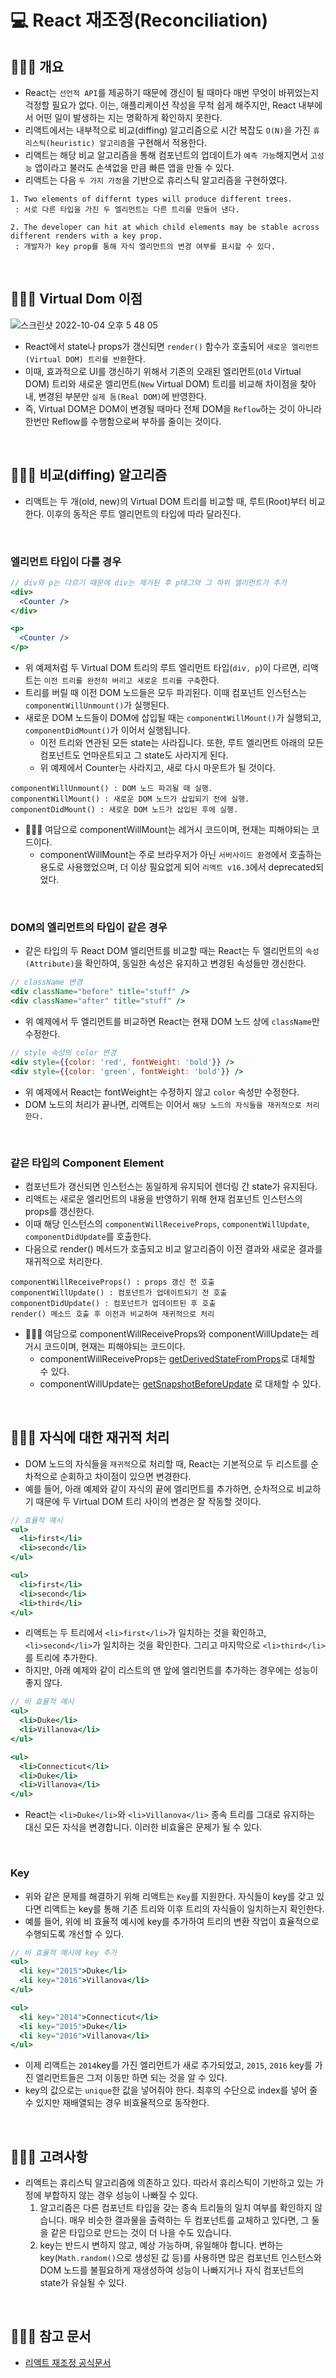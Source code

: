 # 💻 React 재조정(Reconciliation)

## 👨🏻‍💻 개요

- React는 `선언적 API`를 제공하기 때문에 갱신이 될 때마다 매번 무엇이 바뀌었는지 걱정할 필요가 없다. 이는, 애플리케이션 작성을 무척 쉽게 해주지만, React 내부에서 어떤 일이 발생하는 지는 명확하게 확인하지 못한다.
- 리액트에서는 내부적으로 비교(diffing) 알고리즘으로 시간 복잡도 `O(N)`을 가진 `휴리스틱(heuristic) 알고리즘`을 구현해서 적용한다.
- 리액트는 해당 비교 알고리즘을 통해 컴포넌트의 업데이트가 `예측 가능`해지면서 `고성능` 앱이라고 불러도 손색없을 만큼 빠른 앱을 만들 수 있다.
- 리액트는 다음 `두 가지 가정`을 기반으로 휴리스틱 알고리즘을 구현하였다.

```
1. Two elements of differnt types will produce different trees.
 : 서로 다른 타입을 가진 두 엘리먼트는 다른 트리를 만들어 낸다.

2. The developer can hit at which child elements may be stable across different renders with a key prop.
 : 개발자가 key prop를 통해 자식 엘리먼트의 변경 여부를 표시할 수 있다.
```

<br />

## 👨🏻‍💻 Virtual Dom 이점

![스크린샷 2022-10-04 오후 5 48 05](https://user-images.githubusercontent.com/64779472/193776317-a26f780d-c18a-4a49-a1b6-6c425d17fa5c.png)

- React에서 state나 props가 갱신되면 `render()` 함수가 호출되어 `새로운 엘리먼트(Virtual DOM) 트리를 반환`한다.
- 이때, 효과적으로 UI를 갱신하기 위해서 기존의 오래된 엘리먼트(`Old` Virtual DOM) 트리와 새로운 엘리먼트(`New` Virtual DOM) 트리를 비교해 차이점을 찾아내, 변경된 부분만 `실제 돔(Real DOM)`에 반영한다.
- 즉, Virtual DOM은 DOM이 변경될 때마다 전체 DOM을 `Reflow`하는 것이 아니라 한번만 Reflow를 수행함으로써 부하를 줄이는 것이다.

<br />

## 👨🏻‍💻 비교(diffing) 알고리즘

- 리액트는 두 개(old, new)의 Virtual DOM 트리를 비교할 때, 루트(Root)부터 비교한다. 이후의 동작은 루트 엘리먼트의 타입에 따라 달라진다.

<br />

### 엘리먼트 타입이 다를 경우

```jsx
// div와 p는 다르기 때문에 div는 제거된 후 p태그와 그 하위 엘리먼트가 추가
<div>
  <Counter />
</div>

<p>
  <Counter />
</p>
```

- 위 예제처럼 두 Virtual DOM 트리의 루트 엘리먼트 타입(`div, p`)이 다르면, 리액트는 `이전 트리를 완전히 버리고 새로운 트리를 구축`한다.
- 트리를 버릴 때 이전 DOM 노드들은 모두 파괴된다. 이때 컴포넌트 인스턴스는 `componentWillUnmount()`가 실행된다.
- 새로운 DOM 노드들이 DOM에 삽입될 때는 `componentWillMount()`가 실행되고, `componentDidMount()`가 이어서 실행됩니다.
  - 이전 트리와 연관된 모든 state는 사라집니다. 또한, 루트 엘리먼트 아래의 모든 컴포넌트도 언마운트되고 그 state도 사라지게 된다.
  - 위 예제에서 Counter는 사라지고, 새로 다시 마운트가 될 것이다.

```
componentWillUnmount() : DOM 노드 파괴될 때 실행.
componentWillMount() : 새로운 DOM 노드가 삽입되기 전에 실행.
componentDidMount() : 새로운 DOM 노드가 삽입된 후에 실행.
```

- 🙆🏻‍♂️ 여담으로 componentWillMount는 레거시 코드이며, 현재는 피해야되는 코드이다.
  - componentWillMount는 주로 브라우저가 아닌 `서버사이드 환경`에서 호출하는 용도로 사용했었으며, 더 이상 필요없게 되어 `리액트 v16.3`에서 deprecated되었다.

<br />

### DOM의 엘리먼트의 타입이 같은 경우

- 같은 타입의 두 React DOM 엘리먼트를 비교할 때는 React는 두 엘리먼트의 `속성(Attribute)`을 확인하여, 동일한 속성은 유지하고 변경된 속성들만 갱신한다.

```jsx
// className 변경
<div className="before" title="stuff" />
<div className="after" title="stuff" />
```

- 위 예제에서 두 엘리먼트를 비교하면 React는 현재 DOM 노드 상에 `className`만 수정한다.

```jsx
// style 속성의 color 변경
<div style={{color: 'red', fontWeight: 'bold'}} />
<div style={{color: 'green', fontWeight: 'bold'}} />
```

- 위 예제에서 React는 fontWeight는 수정하지 않고 `color` 속성만 수정한다.
- DOM 노드의 처리가 끝나면, 리액트는 이어서 `해당 노드의 자식들을 재귀적으로 처리한다.`

<br />

### 같은 타입의 Component Element

- 컴포넌트가 갱신되면 인스턴스는 동일하게 유지되어 렌더링 간 state가 유지된다.
- 리액트는 새로운 엘리먼트의 내용을 반영하기 위해 현재 컴포넌트 인스턴스의 props를 갱신한다.
- 이때 해당 인스턴스의 `componentWillReceiveProps`, `componentWillUpdate`, `componentDidUpdate`를 호출한다.
- 다음으로 render() 메서드가 호출되고 비교 알고리즘이 이전 결과와 새로운 결과를 재귀적으로 처리한다.

```
componentWillReceiveProps() : props 갱신 전 호출
componentWillUpdate() : 컴포넌트가 업데이트되기 전 호출
componentDidUpdate() : 컴포넌트가 업데이트된 후 호출
render() 메소드 호출 후 이전과 비교하여 재귀적으로 처리
```

- 🙆🏻‍♂️ 여담으로 componentWillReceiveProps와 componentWillUpdate는 레거시 코드이며, 현재는 피해야되는 코드이다.
  - componentWillReceiveProps는 [getDerivedStateFromProps](https://reactjs.org/docs/react-component.html#static-getderivedstatefromprops)로 대체할 수 있다.
  - componentWillUpdate는 [getSnapshotBeforeUpdate](https://reactjs.org/docs/react-component.html#getsnapshotbeforeupdate) 로 대체할 수 있다.

<br />

## 👨🏻‍💻 자식에 대한 재귀적 처리

- DOM 노드의 자식들을 `재귀적`으로 처리할 때, React는 기본적으로 두 리스트를 순차적으로 순회하고 차이점이 있으면 변경한다.
- 예를 들어, 아래 예제와 같이 자식의 끝에 엘리먼트를 추가하면, 순차적으로 비교하기 때문에 두 Virtual DOM 트리 사이의 변경은 잘 작동할 것이다.

```jsx
// 효율적 예시
<ul>
  <li>first</li>
  <li>second</li>
</ul>

<ul>
  <li>first</li>
  <li>second</li>
  <li>third</li>
</ul>
```

- 리액트는 두 트리에서 `<li>first</li>`가 일치하는 것을 확인하고, `<li>second</li>`가 일치하는 것을 확인한다. 그리고 마지막으로 `<li>third</li>`를 트리에 추가한다.
- 하지만, 아래 예제와 같이 리스트의 맨 앞에 엘리먼트를 추가하는 경우에는 성능이 좋지 않다.

```jsx
// 비 효율적 예시
<ul>
  <li>Duke</li>
  <li>Villanova</li>
</ul>

<ul>
  <li>Connecticut</li>
  <li>Duke</li>
  <li>Villanova</li>
</ul>
```

- React는 `<li>Duke</li>`와 `<li>Villanova</li>` 종속 트리를 그대로 유지하는 대신 모든 자식을 변경합니다. 이러한 비효율은 문제가 될 수 있다.

<br />

### Key

- 위와 같은 문제를 해결하기 위해 리액트는 `Key`를 지원한다. 자식들이 key를 갖고 있다면 리액트는 key를 통해 기존 트리와 이후 트리의 자식들이 일치하는지 확인한다.
- 예를 들어, 위에 비 효율적 예시에 key를 추가하여 트리의 변환 작업이 효율적으로 수행되도록 개선할 수 있다.

```jsx
// 비 효율적 예시에 key 추가
<ul>
  <li key="2015">Duke</li>
  <li key="2016">Villanova</li>
</ul>

<ul>
  <li key="2014">Connecticut</li>
  <li key="2015">Duke</li>
  <li key="2016">Villanova</li>
</ul>
```

- 이제 리액트는 `2014`key를 가진 엘리먼트가 새로 추가되었고, `2015`, `2016` key를 가진 엘리먼트들은 그저 이동만 하면 되는 것을 알 수 있다.
- key의 값으로는 `unique`한 값을 넣어줘야 한다. 최후의 수단으로 index를 넣어 줄 수 있지만 재배열되는 경우 비효율적으로 동작한다.

<br />

## 👨🏻‍💻 고려사항

- 리액트는 휴리스틱 알고리즘에 의존하고 있다. 따라서 휴리스틱이 기반하고 있는 가정에 부합하지 않는 경우 성능이 나빠질 수 있다.
  1. 알고리즘은 다른 컴포넌트 타입을 갖는 종속 트리들의 일치 여부를 확인하지 않습니다. 매우 비슷한 결과물을 출력하는 두 컴포넌트를 교체하고 있다면, 그 둘을 같은 타입으로 만드는 것이 더 나을 수도 있습니다.
  2. key는 반드시 변하지 않고, 예상 가능하며, 유일해야 합니다. 변하는 key(`Math.random()`으로 생성된 값 등)를 사용하면 많은 컴포넌트 인스턴스와 DOM 노드를 불필요하게 재생성하여 성능이 나빠지거나 자식 컴포넌트의 state가 유실될 수 있다.

<br />

## 👨🏻‍💻 참고 문서

- [리액트 재조정 공식문서](https://ko.reactjs.org/docs/reconciliation.html)

<br />

